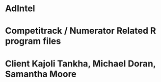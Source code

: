 # AdIntel
# Competitrack / Numerator Related R program files
# Client Kajoli Tankha, Michael Doran, Samantha Moore